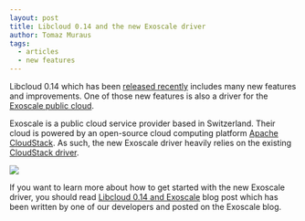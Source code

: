 ```yaml
---
layout: post
title: Libcloud 0.14 and the new Exoscale driver
author: Tomaz Muraus
tags:
  - articles
  - new features
---
```


Libcloud 0.14 which has been [released recently][1] includes many new features
and improvements. One of those new features is also a driver for the
[Exoscale public cloud][2].

Exoscale is a public cloud service provider based in Switzerland. Their cloud
is powered by an open-source cloud computing platform [Apache CloudStack][4].
As such, the new Exoscale driver heavily relies on the existing
[CloudStack driver][5].

<div class="imginline">
  <a href="https://www.exoscale.ch" target="_blank">
  <img src="/images/posts/2014-01-27-libcloud-0-14-and-the-new-exoscale-driver/exoscale.png" class="img-responsive inline" />
  </a>
</div>

If you want to learn more about how to get started with the new Exoscale
driver, you should read [Libcloud 0.14 and Exoscale][3] blog post which has
been written by one of our developers and posted on the Exoscale blog.

[1]: /blog/2014/01/22/libcloud-0-14-0-released.html
[2]: https://www.exoscale.ch/open-cloud/compute/
[3]: https://www.exoscale.ch/syslog/2014/01/27/licloud-guest-post/
[4]: https://cloudstack.apache.org/
[5]: https://libcloud.readthedocs.org/en/latest/compute/drivers/cloudstack.html
